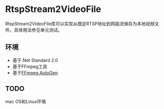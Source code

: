 # RtspStream2VideoFile

RtspStream2VideoFile库可以实现从既定RTSP地址到网路流保存为本地视频文件。具体用法参见单元测试。

## 环境
* 基于.Net Standard 2.0
* 基于FFmpeg工具
* 基于[FFmpeg.AutoGen](https://github.com/Ruslan-B/FFmpeg.AutoGen)

## TODO
mac OS和Linux环境
